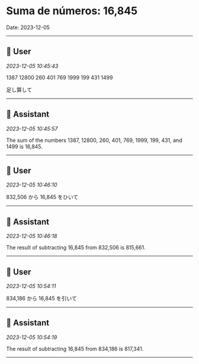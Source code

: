 # Suma de números: 16,845

Date: 2023-12-05

---

## 👤 User
*2023-12-05 10:45:43*

1387
12800
260
401
769
1999
199
431
1499

足し算して

---

## 🤖 Assistant
*2023-12-05 10:45:57*

The sum of the numbers 1387, 12800, 260, 401, 769, 1999, 199, 431, and 1499 is 16,845.

---

## 👤 User
*2023-12-05 10:46:10*

832,506 から 16,845 をひいて

---

## 🤖 Assistant
*2023-12-05 10:46:18*

The result of subtracting 16,845 from 832,506 is 815,661.

---

## 👤 User
*2023-12-05 10:54:11*

834,186 から 16,845 を引いて

---

## 🤖 Assistant
*2023-12-05 10:54:19*

The result of subtracting 16,845 from 834,186 is 817,341.

---
